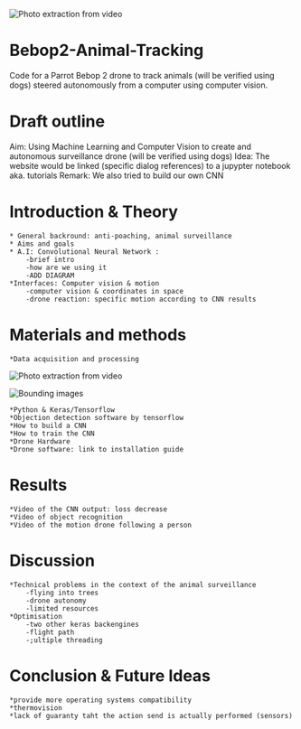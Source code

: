 ![Photo extraction from video](https://i.imgur.com/1MYnlmA.gif)

# Bebop2-Animal-Tracking
Code for a Parrot Bebop 2 drone to track animals (will be verified using dogs) steered autonomously from a computer using computer vision.
		
# Draft outline

Aim: Using Machine Learning and Computer Vision to create and autonomous surveillance drone (will be verified using dogs)
Idea: The website would be linked (specific dialog references) to a jupypter notebook aka. tutorials
Remark: We also tried to build our own CNN

# Introduction & Theory
	* General backround: anti-poaching, animal surveillance
	* Aims and goals
	* A.I: Convolutional Neural Network : 
		-brief intro
		-how are we using it 
		-ADD DIAGRAM
	*Interfaces: Computer vision & motion 
		-computer vision & coordinates in space 
		-drone reaction: specific motion according to CNN results
# Materials and methods 
	*Data acquisition and processing
	
![Photo extraction from video](https://i.imgur.com/1MYnlmA.gif)

![Bounding images](https://i.imgur.com/bMDI5wy.gif)

	*Python & Keras/Tensorflow
	*Objection detection software by tensorflow
	*How to build a CNN 
	*How to train the CNN
	*Drone Hardware 
	*Drone software: link to installation guide
# Results
	*Video of the CNN output: loss decrease
	*Video of object recognition
	*Video of the motion drone following a person
		
# Discussion 
	*Technical problems in the context of the animal surveillance
		-flying into trees
		-drone autonomy
		-limited resources
	*Optimisation
		-two other keras backengines 
		-flight path
		-;ultiple threading
		
# Conclusion & Future Ideas 
	*provide more operating systems compatibility
	*thermovision
	*lack of guaranty taht the action send is actually performed (sensors)
	


	
